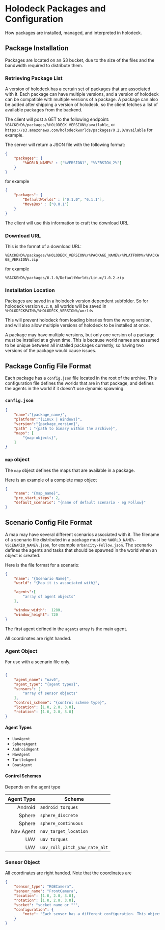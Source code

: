 # Holodeck Packages and Configuration
How packages are installed, managed, and interpreted in holodeck.

## Package Installation

Packages are located on an S3 bucket, due to the size of the files and the 
bandwidth required to distribute them. 

### Retrieving Package List
A version of holodeck has a certain set of packages that are associated with it. 
Each package can have multiple versions, and a version of holodeck can be 
compatible with multiple versions of a package. A package can also be added
after shipping a version of holodeck, so the client fetches a list of available
packages from the backend.

The client will post a GET to the following endpoint:
`%BACKEND%/packages/%HOLODECK_VERSION%/available`, or
`https://s3.amazonaws.com/holodeckworlds/packages/0.2.0/available` for example.

The server will return a JSON file with the following format:

```json
{
    "packages": {
        "%WORLD_NAME%" : ["%VERSION1", "%VERSION_2%"]
    }
}
```

for example

```json
{
    "packages": {
        "DefaultWorlds" : ["0.1.0", "0.1.1"],
        "MoveBox" : ["0.0.1"]
    }
}
```

The client will use this information to craft the download URL.

### Download URL

This is the format of a download URL:

`%BACKEND%/packages/%HOLODECK_VERSION%/%PACKAGE_NAME%/%PLATFORM%/%PACKAGE_VERSION%.zip`

for example

`%BACKEND%/packages/0.1.0/DefaultWorlds/Linux/1.0.2.zip`

### Installation Location

Packages are saved in a holodeck version dependent subfolder. So for holodeck 
version `0.2.0`, all worlds will be saved in
`%HOLODECKPATH%/%HOLODECK_VERSION%/worlds`

This will prevent holodeck from loading binaries from the wrong version, and 
will also allow multiple versions of holodeck to be installed at once.

A package may have multiple versions, but only one version of a package must 
be installed at a given time. This is because world names are assumed to be
unique between all installed packages currently, so having two versions of 
the package would cause issues.

## Package Config File Format

Each package has a `config.json` file located in the root of the archive. This 
configuration file defines the worlds that are in that package, and defines the
 agents in the world if it doesn't use dynamic spawning.

### `config.json`
```json
{  
    "name":"{package_name}",
    "platform":"{Linux | Windows}",
    "version":"{package_version}",
    "path" : "{path to binary within the archive}",
    "maps": [  
        "{map-objects}",
    ]
}
```

### `map` object
The `map` object defines the maps that are available in a package. 

Here is an example of a complete map object

```json
{  
    "name": "{map_name}",
    "pre_start_steps": 2,
    "default_scenario": "{name of default scenario - eg Follow}"
}
```

## Scenario Config File Format

A map may have several different scenarios associated with it. The filename of 
a scenario file distributed in a package must be `%WORLD_NAME%-%SCENARIO_NAME%.json`, 
for example `UrbanCity-Follow.json`. The scenario defines the agents and tasks
 that should be spawned in the world when an object is created.

Here is the file format for a scenario:

```json
{
    "name": "{Scenario Name}",
    "world": "{Map it is associated with}",

    "agents":[
        "array of agent objects"
    ],

    "window_width":  1280,
    "window_height": 720
}
```
The first agent defined in the `agents` array is the main agent.

All coordinates are right handed.
### Agent Object
For use with a scenario file only.

```json

{
    "agent_name": "uav0",
    "agent_type": "{agent types}",
    "sensors": [
        "array of sensor objects"
    ],
    "control_scheme": "{control scheme type}",
    "location": [1.0, 2.0, 3.0],
    "rotation": [1.0, 2.0, 3.0]
}
```

#### Agent Types
 - `UavAgent`
 - `SphereAgent`
 - `AndroidAgent`
 - `NavAgent`
 - `TurtleAgent`
 - `BoatAgent`

#### Control Schemes
Depends on the agent type

| Agent Type | Scheme                        |
|-----------:|-------------------------------|
| Android    | `android_torques`             |
| Sphere     | `sphere_discrete`             |
| Sphere     | `sphere_continuous`           |
| Nav Agent  | `nav_target_location`         |
| UAV        | `uav_torques`                 |
| UAV        | `uav_roll_pitch_yaw_rate_alt` |

### Sensor Object
All coordinates are right handed. Note that the coordinates are 

```json
{
    "sensor_type": "RGBCamera",
    "sensor_name": "FrontCamera",
    "location": [1.0, 2.0, 3.0],
    "rotation": [1.0, 2.0, 3.0],
    "socket": "socket name or """,
    "configuration": {
        "note": "Each sensor has a different configuration. This object is passed in verbatim to the C++ sensor object"
    }
}
```